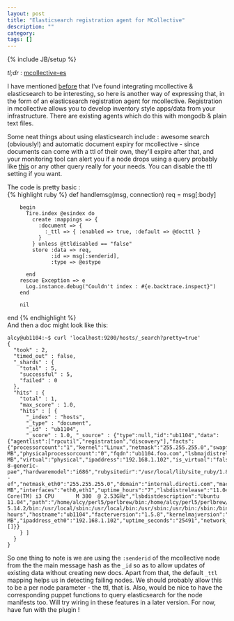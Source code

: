 ```yaml
---
layout: post
title: "Elasticsearch registration agent for MCollective"
description: ""
category: 
tags: []
---
```

{% include JB/setup %}

*tl;dr* : [mcollective-es](https://github.com/alcy/mcollective-es)  

I have mentioned [before](http://alcy.github.com/2012/06/13/elasticsearch-discovery-plugin-for-mcollective) that I've found integrating mcollective & elasticsearch to be interesting, so here is another way of expressing that, in the form of an elasticsearch registration agent for mcollective. Registration in mcollective allows you to develop inventory style apps/data from your infrastructure. There are existing agents which do this with mongodb & plain text files. 

Some neat things about using elasticsearch include : awesome search (obviously!) and automatic document expiry for mcollective - since documents can come with a ttl of their own, they'll expire after that, and your monitoring tool can alert you if a node drops using a query probably like [this](http://www.elasticsearch.org/guide/reference/query-dsl/ids-query.html) or any other query really for your needs. You can disable the ttl setting if you want. 

The code is pretty basic :  
{% highlight ruby %}
def handlemsg(msg, connection)
        req = msg[:body]

        begin
          Tire.index @esindex do
            create :mappings => {
              :document => {
                :_ttl => { :enabled => true, :default => @docttl }
              }
            } unless @ttldisabled == "false"
            store :data => req,
                  :id => msg[:senderid],
                  :type => @estype

          end
        rescue Exception => e
          Log.instance.debug("Couldn't index : #{e.backtrace.inspect}")
        end

        nil
end
{% endhighlight %}  
And then a doc might look like this:   

    alcy@ub1104:~$ curl 'localhost:9200/hosts/_search?pretty=true'
    {
      "took" : 2,
      "timed_out" : false,
      "_shards" : {
        "total" : 5,
        "successful" : 5,
        "failed" : 0
      },
      "hits" : {
        "total" : 1,
        "max_score" : 1.0,
        "hits" : [ {
          "_index" : "hosts",
          "_type" : "document",
          "_id" : "ub1104",
          "_score" : 1.0, "_source" : {"type":null,"id":"ub1104","data":{"agentlist":["rpcutil","registration","discovery"],"facts":{"processorcount":"1","kernel":"Linux","netmask":"255.255.255.0","swapfree":"470.57 MB","physicalprocessorcount":"0","fqdn":"ub1104.foo.com","lsbmajdistrelease":"11","operatingsystemrelease":"11.04","uniqueid":"007f0101","memorysize":"243.28 MB","virtual":"physical","ipaddress":"192.168.1.102","is_virtual":"false","kernelrelease":"2.6.38-8-generic-pae","hardwaremodel":"i686","rubysitedir":"/usr/local/lib/site_ruby/1.8","ps":"ps -ef","netmask_eth0":"255.255.255.0","domain":"internal.directi.com","macaddress_eth0":"08:00:27:a3:27:b7","id":"alcy","macaddress_eth1":"08:00:27:0e:39:ea","timezone":"IST","uptime_days":"0","memoryfree":"32.32 MB","interfaces":"eth0,eth1","uptime_hours":"7","lsbdistrelease":"11.04","hardwareisa":"i686","selinux":"false","processor0":"Intel(R) Core(TM) i3 CPU       M 380  @ 2.53GHz","lsbdistdescription":"Ubuntu 11.04","path":"/home/alcy/perl5/perlbrew/bin:/home/alcy/perl5/perlbrew/perls/perl-5.14.2/bin:/usr/local/sbin:/usr/local/bin:/usr/sbin:/usr/bin:/sbin:/bin:/usr/games:/home/alcy/.rvm/bin","lsbdistcodename":"natty","kernelversion":"2.6.38","puppetversion":"2.7.17","uptime":"7:04 hours","hostname":"ub1104","facterversion":"1.5.8","kernelmajversion":"2.6","macaddress":"08:00:27:a3:27:b7","operatingsystem":"Ubuntu","swapsize":"510.00 MB","ipaddress_eth0":"192.168.1.102","uptime_seconds":"25491","network_eth0":"192.168.1.0","rubyversion":"1.8.7","architecture":"i386","lsbdistid":"Ubuntu"},"classes":[]}}
        } ]
      }
    } 
 
So one thing to note is we are using the `:senderid` of the mcollective node from the the main message hash as the `_id` so as to allow updates of existing data without creating new docs. Apart from that, the default `_ttl` mapping helps us in detecting failing nodes. We should probably allow this to be a per node parameter - the ttl, that is. Also, would be nice to have the corresponding puppet functions to query elasticsearch for the node manifests too. Will try wiring in these features in a later version. For now, have fun with the plugin !

